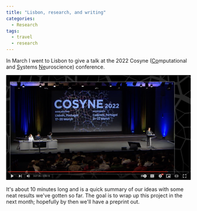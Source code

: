 ```yaml
---
title: "Lisbon, research, and writing"
categories:
  - Research
tags:
  - travel
  - research
---
```


In March I went to Lisbon to give a talk at the 2022 Cosyne (<ins>Co</ins>mputational and <ins>Sy</ins>stems <ins>Ne</ins>uroscience) conference. 

[![Deep RL and C. elegans, Cosyne 2022](/../assets/images/2022-05-02_video.png)](https://www.youtube.com/watch?v=oGzXMhxlx3g&t=3h27m54s)

It's about 10 minutes long and is a quick summary of our ideas with some neat results we've gotten so far. The goal is to wrap up this project in the next month; hopefully by then we'll have a preprint out.

